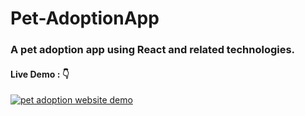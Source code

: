 ﻿# Pet-AdoptionApp
 
 ### A pet adoption app using React and related technologies. 
 
 #### Live Demo : 👇
[![pet adoption website demo](https://img.youtube.com/vi/46uN_k6NFYQ/hqdefault.jpg)](https://www.youtube.com/watch?v=46uN_k6NFYQ&ab_channel=KhushalGupta "website demo")
